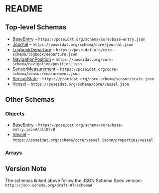 # README

## Top-level Schemas

-   [BaseEntry](./base-entry.md "The shared properties for all entries") – `https://poseidat.org/schema/core/base-entry.json`
-   [Journal](./journal.md "A trip journal") – `https://poseidat.org/schema/core/journal.json`
-   [LogbookDeparture](./departure.md "A departure journal entry") – `https://poseidat.org/core-schema/logbook/departure.json`
-   [NavigationPosition](./position.md "A navigational position journal entry") – `https://poseidat.org/core-schema/navigation/position.json`
-   [SensorMeasurement](./measurement.md "A sensor measurement journal entry") – `https://poseidat.org/core-schema/sensor/measurement.json`
-   [SensorState](./state.md "A sensor state journal entry") – `https://poseidat.org/core-schema/sensor/state.json`
-   [Vessel](./vessel.md "The vessel information") – `https://poseidat.org/schema/core/vessel.json`

## Other Schemas

### Objects

-   [BaseEntry](./measurement-allof-baseentry.md "The shared properties for all entries") – `https://poseidat.org/schema/core/base-entry.json#/allOf/0`
-   [Vessel](./journal-properties-vessel.md "The vessel information") – `https://poseidat.org/schema/core/vessel.json#/properties/vessel`

### Arrays



## Version Note

The schemas linked above follow the JSON Schema Spec version: `http://json-schema.org/draft-07/schema#`
